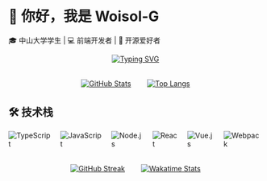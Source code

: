 # 👋 你好，我是 Woisol-G

🎓 中山大学学生 | 💻 前端开发者 | 🚀 开源爱好者

<div align="center">
  <a href="https://git.io/typing-svg">
    <img src="https://readme-typing-svg.demolab.com?font=Fira+Code&weight=600&size=26&duration=2000&pause=1000&color=58A6FF&center=true&vCenter=true&width=480&lines=%F0%9F%91%8B+Hello+World!;%E5%89%8D%E7%AB%AF%E5%BC%80%E5%8F%91%E7%8B%82%E7%83%AD%E7%88%B1%E5%A5%BD%E8%80%85%F0%9F%92%95;%E6%8C%81%E7%BB%AD%E5%AD%A6%E4%B9%A0%E4%B8%AD%F0%9F%93%9A;%E5%BC%80%E6%BA%90%E7%A4%BE%E5%8C%BA%E6%B4%BB%E8%B7%83%E5%88%86%E5%AD%90%F0%9F%8C%B8" alt="Typing SVG">
  </a>
</div>

<div style="display: flex; gap: 2rem; justify-content: center; margin: 2rem 0;">
  <div>
    <a href="https://github.com/Woisol">
      <img src="https://github-readme-stats.vercel.app/api?username=Woisol&show_icons=true&theme=shadow_blue &include_all_commits=true" alt="GitHub Stats">
    </a>
  </div>
  <div>
    <a href="https://github.com/Woisol">
      <img src="https://github-readme-stats.vercel.app/api/top-langs/?username=Woisol&layout=compact&hide=html" alt="Top Langs">
    </a>
  </div>
</div>

## 🛠️ 技术栈

<div style="display: flex; gap: 1rem; justify-content: center;">
  <img src="https://img.shields.io/badge/-TypeScript-3178C6?logo=typescript&logoColor=white" alt="TypeScript">
  <img src="https://img.shields.io/badge/-JavaScript-F7DF1E?logo=javascript&logoColor=black" alt="JavaScript">
  <img src="https://img.shields.io/badge/-Node.js-339933?logo=node.js&logoColor=white" alt="Node.js">
  <img src="https://img.shields.io/badge/-React-61DAFB?logo=react&logoColor=black" alt="React">
  <img src="https://img.shields.io/badge/-Vue.js-4FC08D?logo=vue.js&logoColor=white" alt="Vue.js">
  <img src="https://img.shields.io/badge/-Webpack-8DD6F9?logo=webpack&logoColor=black" alt="Webpack">
</div>


<div style="display: flex; gap: 2rem; justify-content: center; margin: 2rem 0;">
  <div>
    <a href="https://git.io/streak-stats">
  <img src="https://streak-stats.demolab.com?user=Woisol&theme=shadow_blue &mode=weekly" alt="GitHub Streak">
</a>
  </div>
  <div>
    <a href="https://wakatime.com/@Woisol">
  <img src="https://github-readme-stats.vercel.app/api/wakatime?username=Woisol&layout=compact&theme=shadow_blue" alt="Wakatime Stats">
</a>
  </div>
</div>

<!-- ## 🌱 近期动态 -->

<!--START_SECTION:activity-->
<!--END_SECTION:activity-->

<!-- ---

25-03-24 这么晚才发现Wakatime真是极大的损失！-->

<!-- ⭐ 来自 [README.origin.md](README.origin.md) 的初心：
> Though having a hard time in academy, I still wish to conquer the Frontend.🥰
>
> Will NEVER give up.✊
>
> Will forge ahead.👊 -->
